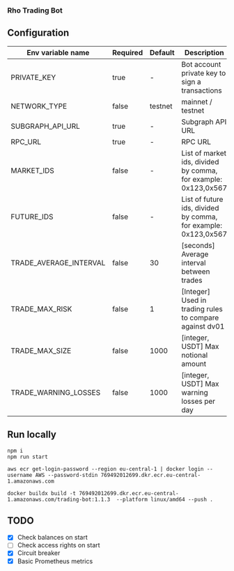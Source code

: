### Rho Trading Bot

## Configuration
| Env variable name      | Required | Default                  | Description                                                    |                                                                                                                                                                                                                                                                                                                                                                                                                                                
|------------------------|----------|--------------------------|----------------------------------------------------------------|
| PRIVATE_KEY            | true     | -                        | Bot account private key to sign a transactions                 |
| NETWORK_TYPE           | false    | testnet                  | mainnet / testnet                                              |
| SUBGRAPH_API_URL       | true     | -                        | Subgraph API URL                                               |
| RPC_URL                | true     | -                        | RPC URL                                                        |
| MARKET_IDS             | false    | -                        | List of market ids, divided by comma, for example: 0x123,0x567 |
| FUTURE_IDS             | false    | -                        | List of future ids, divided by comma, for example: 0x123,0x567 |
| TRADE_AVERAGE_INTERVAL | false    | 30                       | [seconds] Average interval between trades                      |
| TRADE_MAX_RISK         | false    | 1                        | [Integer] Used in trading rules to compare against dv01        |
| TRADE_MAX_SIZE         | false    | 1000                     | [integer, USDT] Max notional amount                            |
| TRADE_WARNING_LOSSES   | false    | 1000                     | [integer, USDT] Max warning losses per day                     |

## Run locally
```
npm i
npm run start
```

```shell
aws ecr get-login-password --region eu-central-1 | docker login --username AWS --password-stdin 769492012699.dkr.ecr.eu-central-1.amazonaws.com

docker buildx build -t 769492012699.dkr.ecr.eu-central-1.amazonaws.com/trading-bot:1.1.3  --platform linux/amd64 --push .
```

## TODO
- [x] Check balances on start
- [ ] Check access rights on start
- [x] Circuit breaker
- [x] Basic Prometheus metrics
